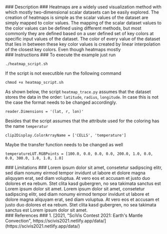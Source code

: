 <div id="description" outline_label="Description" outline_indent="0" markdown="1">
### Description ###
Heatmaps are a widely used visualization method with which mostly two-dimensional scalar datasets can be easily explored.
The creation of heatmaps is simple as the scalar values of the dataset are simply mapped to color values.
The mapping of the scalar dataset values to the color values can be defined using different methods, but most commonly they are defined based on a user defined set of key colors at specific input values of the dataset.
The color of every value of the dataset that lies in between these key color values is created by linear interpolation of the closest key colors.
Even though heatmaps mostly 
</div>
<div id="instructions" outline_label="Instructions" outline_indent="0" markdown="1">
### Instructions ###
To execute the example just run

```
./heatmap_script.sh
```

If the script is not executible run the following command

```
chmod +x heatmap_script.sh
```

As shown below, the script `heatmap_trace.py` assumes that the dataset stores the data in the order: `latitude`, `radius`, `longitude`.
In case this is not the case the format needs to be changed accordingly.
```
reader.Dimensions = '(lat, r, lon)'
```
Besides that the script assumes that the attribute used for the coloring has the name `temperatur`
```
clip2Display.ColorArrayName = ['CELLS', 'temperature']
```

Maybe the transfer function needs to be changed as well
```
temperatureLUT.RGBPoints = [100.0, 0.0, 0.0, 0.0, 200.0, 1.0, 0.0, 0.0, 300.0, 1.0, 1.0, 1.0]
```

</div>
<div id="limitations" outline_label="Limitations" outline_indent="0" markdown="1">
### Limitations ###
Lorem ipsum dolor sit amet, consetetur sadipscing elitr, sed diam nonumy eirmod tempor invidunt ut labore et dolore magna aliquyam erat, sed diam voluptua. At vero eos et accusam et justo duo dolores et ea rebum. Stet clita kasd gubergren, no sea takimata sanctus est Lorem ipsum dolor sit amet. Lorem ipsum dolor sit amet, consetetur sadipscing elitr, sed diam nonumy eirmod tempor invidunt ut labore et dolore magna aliquyam erat, sed diam voluptua. At vero eos et accusam et justo duo dolores et ea rebum. Stet clita kasd gubergren, no sea takimata sanctus est Lorem ipsum dolor sit amet.
</div>
<div id="references" outline_label="References" outline_indent="0" markdown="1">
### References ###
1. [<span id="reference_dataset">2021, "SciVis Contest 2021: Earth's Mantle Convection", https://scivis2021.netlify.app/data/</span>](https://scivis2021.netlify.app/data/)
</div>